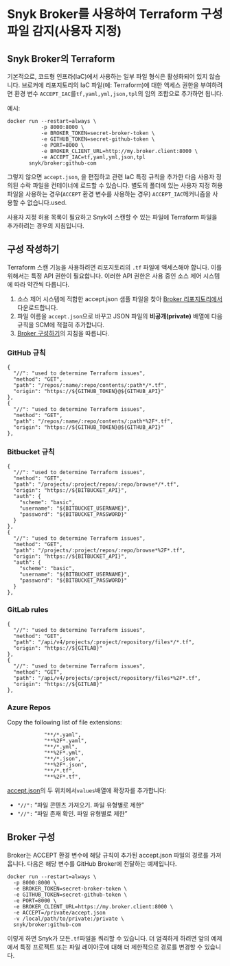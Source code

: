 # Snyk Broker를 사용하여 Terraform 구성 파일 감지(사용자 지정)

## Snyk Broker의 Terraform

기본적으로, 코드형 인프라(IaC)에서 사용하는 일부 파일 형식은 활성화되어 있지 않습니다. 브로커에 리포지토리의 IaC 파일(예: Terraform)에 대한 액세스 권한을 부여하려면 환경 변수 `ACCEPT_IAC`를`tf,yaml,yml,json,tpl`의 임의 조합으로 추가하면 됩니다.

예시:

```
docker run --restart=always \
           -p 8000:8000 \
           -e BROKER_TOKEN=secret-broker-token \
           -e GITHUB_TOKEN=secret-github-token \
           -e PORT=8000 \
           -e BROKER_CLIENT_URL=http://my.broker.client:8000 \
           -e ACCEPT_IAC=tf,yaml,yml,json,tpl
       snyk/broker:github-com
```

그렇지 않으면 `accept.json`, 을 편집하고 관련 IaC 특정 규칙을 추가한 다음 사용자 정의된 수락 파일을 컨테이너에 로드할 수 있습니다. 별도의 폴더에 있는 사용자 지정 허용 파일을 사용하는 경우(`ACCEPT` 환경 변수를 사용하는 경우) `ACCEPT_IAC`메커니즘을 사용할 수 없습니다.used.

사용자 지정 허용 목록이 필요하고 Snyk이 스캔할 수 있는 파일에 Terraform 파일을 추가하려는 경우의 지침입니다.

## 구성 작성하기

Terraform 스캔 기능을 사용하려면 리포지토리의 `.tf` 파일에 액세스해야 합니다. 이를 위해서는 특정 API 권한이 필요합니다. 이러한 API 권한은 사용 중인 소스 제어 시스템에 따라 약간씩 다릅니다.

1. 소스 제어 시스템에 적합한 accept.json 샘플 파일을 찾아 [Broker 리포지토리에서](https://github.com/snyk/broker/tree/master/client-templates)다운로드합니다.
2. 파일 이름을 `accept.json`으로 바꾸고 JSON 파일의 **비공개(private)** 배열에 다음 규칙을 SCM에 적절히 추가합니다.
3. [Broker 구성하기](detecting-terraform-configuration-files-using-a-broker.md#configuring-broker)의 지침을 따릅니다.

### GitHub 규칙

```
{
  "//": "used to determine Terraform issues",
  "method": "GET",
  "path": "/repos/:name/:repo/contents/:path*/*.tf",
  "origin": "https://${GITHUB_TOKEN}@${GITHUB_API}"
},
{
  "//": "used to determine Terraform issues",
  "method": "GET",
  "path": "/repos/:name/:repo/contents/:path*%2F*.tf",
  "origin": "https://${GITHUB_TOKEN}@${GITHUB_API}"
},
```

### Bitbucket 규칙

```
{
  "//": "used to determine Terraform issues",
  "method": "GET",
  "path": "/projects/:project/repos/:repo/browse*/*.tf",
  "origin": "https://${BITBUCKET_API}",
  "auth": {
    "scheme": "basic",
    "username": "${BITBUCKET_USERNAME}",
    "password": "${BITBUCKET_PASSWORD}"
  }
},
{
  "//": "used to determine Terraform issues",
  "method": "GET",
  "path": "/projects/:project/repos/:repo/browse*%2F*.tf",
  "origin": "https://${BITBUCKET_API}",
  "auth": {
    "scheme": "basic",
    "username": "${BITBUCKET_USERNAME}",
    "password": "${BITBUCKET_PASSWORD}"
  }
},
```

### GitLab rules

```
{
  "//": "used to determine Terraform issues",
  "method": "GET",
  "path": "/api/v4/projects/:project/repository/files*/*.tf",
  "origin": "https://${GITLAB}"
},
{
  "//": "used to determine Terraform issues",
  "method": "GET",
  "path": "/api/v4/projects/:project/repository/files*%2F*.tf",
  "origin": "https://${GITLAB}"
},
```

### Azure Repos

Copy the following list of file extensions:

```
            "**/*.yaml",
            "**%2F*.yaml",
            "**/*.yml",
            "**%2F*.yml",
            "**/*.json",
            "**%2F*.json",
            "**/*.tf",
            "**%2F*.tf",
```

[accept.json](https://github.com/snyk/broker/blob/master/client-templates/azure-repos/accept.json.sample)의 두 위치에서`values`배열에 확장자를 추가합니다:

* `"//":` “파일 콘텐츠 가져오기. 파일 유형별로 제한”
* `"//":` “파일 존재 확인. 파일 유형별로 제한”

## Broker 구성

Broker는 ACCEPT 환경 변수에 해당 규칙이 추가된 accept.json 파일의 경로를 가져옵니다. 다음은 해당 변수를 GitHub Broker에 전달하는 예제입니다.

```
docker run --restart=always \
  -p 8000:8000 \
  -e BROKER_TOKEN=secret-broker-token \
  -e GITHUB_TOKEN=secret-github-token \
  -e PORT=8000 \
  -e BROKER_CLIENT_URL=https://my.broker.client:8000 \
  -e ACCEPT=/private/accept.json
  -v /local/path/to/private:/private \
  snyk/broker:github-com
```

이렇게 하면 Snyk가 모든`.tf`파일을 쿼리할 수 있습니다. 더 엄격하게 하려면 앞의 예제에서 특정 프로젝트 또는 파일 레이아웃에 대해 더 제한적으로 경로를 변경할 수 있습니다.
